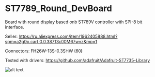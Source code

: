 # ST7789_Round_DevBoard
Board with round display based onb ST789V controller with SPI-8 bit interface.

Seller:
https://ru.aliexpress.com/item/1962405888.html?spm=a2g0o.cart.0.0.38713c00M67wvz&mp=1

Connectors:
FH26W-13S-0.3SHW (60)

Tested with drivers:
https://github.com/adafruit/Adafruit-ST7735-Library

![alt text](https://i.ibb.co/vz3M9Vd/IMG-20190908-224625.jpg)
